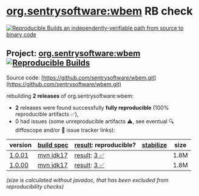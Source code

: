 [org.sentrysoftware:wbem](https://central.sonatype.com/artifact/org.sentrysoftware/wbem/versions) RB check
=======

[![Reproducible Builds](https://reproducible-builds.org/images/logos/rb.svg) an independently-verifiable path from source to binary code](https://reproducible-builds.org/)

## Project: [org.sentrysoftware:wbem](https://central.sonatype.com/artifact/org.sentrysoftware/wbem/versions) [![Reproducible Builds](https://img.shields.io/endpoint?url=https://raw.githubusercontent.com/jvm-repo-rebuild/reproducible-central/master/content/org/sentrysoftware/wbem/badge.json)](https://github.com/jvm-repo-rebuild/reproducible-central/blob/master/content/org/sentrysoftware/wbem/README.md)

Source code: [https://github.com/sentrysoftware/wbem.git](https://github.com/sentrysoftware/wbem.git)

rebuilding **2 releases** of org.sentrysoftware:wbem:
- **2** releases were found successfully **fully reproducible** (100% reproducible artifacts :white_check_mark:),
- 0 had issues (some unreproducible artifacts :warning:, see eventual :mag: diffoscope and/or :memo: issue tracker links):

| version | [build spec](/BUILDSPEC.md) | [result](https://reproducible-builds.org/docs/jvm/): reproducible? | [stabilize](https://github.com/google/oss-rebuild/blob/main/cmd/stabilize/README.md) | size |
| -- | --------- | ------ | ------ | -- |
| [1.0.01](https://central.sonatype.com/artifact/org.sentrysoftware/wbem/1.0.01/pom) | [mvn jdk17](wbem-1.0.01.buildspec) | [result](wbem-1.0.01.buildinfo): [3 :white_check_mark: ](wbem-1.0.01.buildcompare) | | 1.8M |
| [1.0.00](https://central.sonatype.com/artifact/org.sentrysoftware/wbem/1.0.00/pom) | [mvn jdk17](wbem-1.0.00.buildspec) | [result](wbem-1.0.00.buildinfo): [3 :white_check_mark: ](wbem-1.0.00.buildcompare) | | 1.8M |

<i>(size is calculated without javadoc, that has been excluded from reproducibility checks)</i>
